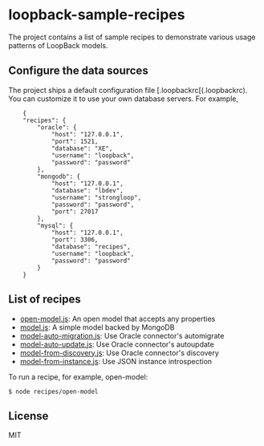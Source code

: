 # loopback-sample-recipes

The project contains a list of sample recipes to demonstrate various usage patterns of LoopBack models.

## Configure the data sources

The project ships a default configuration file [.loopbackrc[(.loopbackrc). You can customize it to use your own
database servers. For example,

        {
        "recipes": {
            "oracle": {
                "host": "127.0.0.1",
                "port": 1521,
                "database": "XE",
                "username": "loopback",
                "password": "password"
            },
            "mongodb": {
                "host": "127.0.0.1",
                "database": "lbdev",
                "username": "strongloop",
                "password": "password",
                "port": 27017
            },
            "mysql": {
                "host": "127.0.0.1",
                "port": 3306,
                "database": "recipes",
                "username": "loopback",
                "password": "password"
            }
        }

## List of recipes

- [open-model.js](recipes/open-model.js): An open model that accepts any properties
- [model.js](recipes/model.js): A simple model backed by MongoDB
- [model-auto-migration.js](recipes/model-auto-migration.js): Use Oracle connector's automigrate
- [model-auto-update.js](recipes/model-auto-update.js): Use Oracle connector's autoupdate
- [model-from-discovery.js](recipes/model-from-discovery.js): Use Oracle connector's discovery
- [model-from-instance.js](recipes/model-from-instance.js): Use JSON instance introspection

To run a recipe, for example, open-model:

    $ node recipes/open-model

## License
MIT




